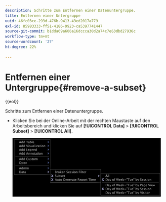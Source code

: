 ```yaml
---
description: Schritte zum Entfernen einer Datenuntergruppe.
title: Entfernen einer Untergruppe
uuid: 46fc03ce-293d-476b-9413-43ed2017a779
exl-id: 85983333-ff51-4186-9923-ca5397741447
source-git-commit: b1dda69a606a16dccca30d2a74c7e63dbd27936c
workflow-type: tm+mt
source-wordcount: '27'
ht-degree: 22%

---
```


# Entfernen einer Untergruppe{#remove-a-subset}

{{eol}}

Schritte zum Entfernen einer Datenuntergruppe.

* Klicken Sie bei der Online-Arbeit mit der rechten Maustaste auf den Arbeitsbereich und klicken Sie auf **[!UICONTROL Data]** > **[!UICONTROL Subset]** > **[!UICONTROL All]**.

   ![](assets/mnu_Subset_All.png)
